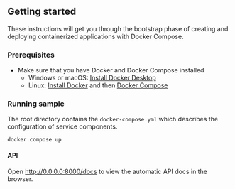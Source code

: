 ## Getting started

These instructions will get you through the bootstrap phase of creating and deploying containerized applications with Docker Compose.

### Prerequisites

- Make sure that you have Docker and Docker Compose installed
  - Windows or macOS:
    [Install Docker Desktop](https://www.docker.com/get-started)
  - Linux: [Install Docker](https://www.docker.com/get-started) and then
    [Docker Compose](https://github.com/docker/compose)

### Running sample

The root directory contains the `docker-compose.yml` which describes the configuration of service components.

```console
docker compose up
```

#### API
Open http://0.0.0.0:8000/docs to view the automatic API docs in the browser.